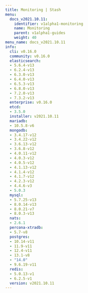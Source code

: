```yaml
---
title: Monitoring | Stash
menu:
  docs_v2021.10.11:
    identifier: v1alpha1-monitoring
    name: Monitoring
    parent: v1alpha1-guides
    weight: 40
menu_name: docs_v2021.10.11
info:
  cli: v0.16.0
  community: v0.16.0
  elasticsearch:
  - 5.6.4-v13
  - 6.2.4-v13
  - 6.3.0-v13
  - 6.4.0-v13
  - 6.5.3-v13
  - 6.8.0-v13
  - 7.2.0-v13
  - 7.3.2-v13
  enterprise: v0.16.0
  etcd:
  - 3.5.0
  installer: v2021.10.11
  mariadb:
  - 10.5.8-v6
  mongodb:
  - 3.4.17-v12
  - 3.4.22-v12
  - 3.6.13-v12
  - 3.6.8-v12
  - 4.0.11-v12
  - 4.0.3-v12
  - 4.0.5-v12
  - 4.1.13-v12
  - 4.1.4-v12
  - 4.1.7-v12
  - 4.2.3-v12
  - 4.4.6-v3
  - 5.0.3
  mysql:
  - 5.7.25-v13
  - 8.0.14-v13
  - 8.0.21-v7
  - 8.0.3-v13
  nats:
  - 2.6.1
  percona-xtradb:
  - 5.7-v8
  postgres:
  - 10.14-v11
  - 11.9-v11
  - 12.4-v11
  - 13.1-v8
  - "14.0"
  - 9.6.19-v11
  redis:
  - 5.0.13-v1
  - 6.2.5-v1
  version: v2021.10.11
---
```


